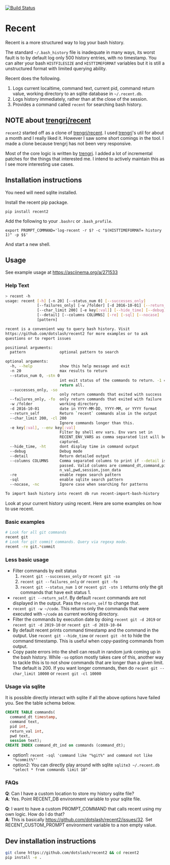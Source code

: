 [![Build Status](https://travis-ci.com/dotslash/recent2.svg?branch=master)](https://travis-ci.com/dotslash/recent2)
# Recent

Recent is a more structured way to log your bash history.

The standard `~/.bash_history` file is inadequate in many ways, its
worst fault is to by default log only 500 history entries, with no timestamp.
You can alter your bash `HISTFILESIZE` and `HISTTIMEFORMAT` variables but it
is still a unstructured format with limited querying ability.

Recent does the following.

1. Logs current localtime, command text, current pid, command return value,
   working directory to an sqlite database in `~/.recent.db`.
2. Logs history immediately, rather than at the close of the session.
3. Provides a command called `recent` for searching bash history.

## NOTE about [trengrj/recent](https://github.com/trengrj/recent)

`recent2` started off as a clone of [trengrj/recent](https://github.com/trengrj/recent).
I used [trengrj](https://github.com/trengrj)'s util for about a month and I really
liked it. However I saw some short comings in the tool. I made a clone because trengrj
has not been very responsive.

Most of the core logic is written by [trengrj](https://github.com/trengrj). I added
a lot of incremental patches for the things that interested me. I intend to actively
maintain this as I see more interesting use cases.

## Installation instructions

You need will need sqlite installed.

Install the recent pip package.

`pip install recent2`

Add the following to your `.bashrc` or `.bash_profile`.

`export PROMPT_COMMAND='log-recent -r $? -c "$(HISTTIMEFORMAT= history 1)" -p $$'`

And start a new shell.

## Usage

See example usage at https://asciinema.org/a/271533

### Help Text

```sh
> recent -h
usage: recent [-h] [-n 20] [--status_num 0] [--successes_only]
              [--failures_only] [-w /folder] [-d 2016-10-01] [--return_self]
              [--char_limit 200] [-e key[:val]] [--hide_time] [--debug]
              [--detail] [--columns COLUMNS] [-re] [-sql] [--nocase]
              [pattern]

recent is a convenient way to query bash history. Visit
https://github.com/dotslash/recent2 for more examples or to ask
questions or to report issues

positional arguments:
  pattern               optional pattern to search

optional arguments:
  -h, --help            show this help message and exit
  -n 20                 max results to return
  --status_num 0, -stn 0
                        int exit status of the commands to return. -1 =>
                        return all.
  --successes_only, -so
                        only return commands that exited with success
  --failures_only, -fo  only return commands that exited with failure
  -w /folder            working directory
  -d 2016-10-01         date in YYYY-MM-DD, YYYY-MM, or YYYY format
  --return_self         Return `recent` commands also in the output
  --char_limit 200, -cl 200
                        Ignore commands longer than this.
  -e key[:val], --env key[:val]
                        Filter by shell env vars. Env vars set in
                        RECENT_ENV_VARS as comma separated list will be
                        captured.
  --hide_time, -ht      dont display time in command output
  --debug               Debug mode
  --detail              Return detailed output
  --columns COLUMNS     Comma separated columns to print if --detail is
                        passed. Valid columns are command_dt,command,pid,retur
                        n_val,pwd,session,json_data
  -re                   enable regex search pattern
  -sql                  enable sqlite search pattern
  --nocase, -nc         Ignore case when searching for patterns

To import bash history into recent db run recent-import-bash-history
```

Look at your current history using recent. Here are some examples on how to use recent.

### Basic examples

```sh
# Look for all git commands
recent git
# Look for git commit commands. Query via regexp mode.
recent -re git.*commit
```

### Less basic usage

- Filter commands by exit status
  1. `recent git --successes_only` or `recent git -so`
  2. `recent git --failures_only` or `recent git -fo`
  3. `recent git --status_num 1` or `recent git -stn 1` returns only the git commands that have exit status 1.
- `recent git --return_self`. By default `recent` commands are not displayed in the output. Pass the `return_self` to change that.
- `recent git -w ~/code`. This returns only the commands that were executed with `~/code` as current working directory.
- Filter the commands by execution date by doing `recent git -d 2019` or `recent git -d 2019-10` or `recent git -d 2019-10-04`
- By default recent prints command timestamp and the command in the output. Use `recent git --hide_time` or `recent git -ht` to hide the command timestamp. This is useful when copy-pasting commands from output.
- Copy paste errors into the shell can result in random junk coming up 
  in the bash history. While `-so` option mostly takes care of this, 
  another way to tackle this is to not show commands that are longer
  than a given limit. The default is 200. If you want longer commands,
  then do `recent git --char_limit 10000` or `recent git -cl 10000`
### Usage via sqlite

It is possible directly interact with sqlite if all the above options have failed you. See the table schema below.

```sql
CREATE TABLE commands(
  command_dt timestamp,
  command text,
  pid int,
  return_val int,
  pwd text,
  session text);
CREATE INDEX command_dt_ind on commands (command_dt);
```

- option1: `recent -sql 'command like "%git%" and command not like "%commit%"'`
- option2: You can directly play around with sqlite `sqlite3 ~/.recent.db "select * from commands limit 10"`

### FAQs

**Q**: Can I have a custom location to store my history sqlite file?   
**A**: Yes. Point RECENT_DB environment variable to your sqlite file.   

**Q**: I want to have a custom PROMPT_COMMAND that calls recent using my own logic. How do I do that?  
**A**: This is basically https://github.com/dotslash/recent2/issues/32. Set RECENT_CUSTOM_PROMPT environment variable 
       to a non empty value.  

## Dev installation instructions

```sh
git clone https://github.com/dotslash/recent2 && cd recent2
pip install -e .
```

